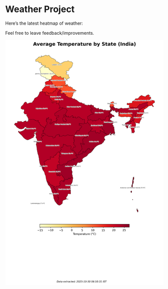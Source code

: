 # Weather Project

Here’s the latest heatmap of weather:

Feel free to leave feedback/improvements.

![India Heatmap](docs/assets/india_heatmap.png?v=02B401)

